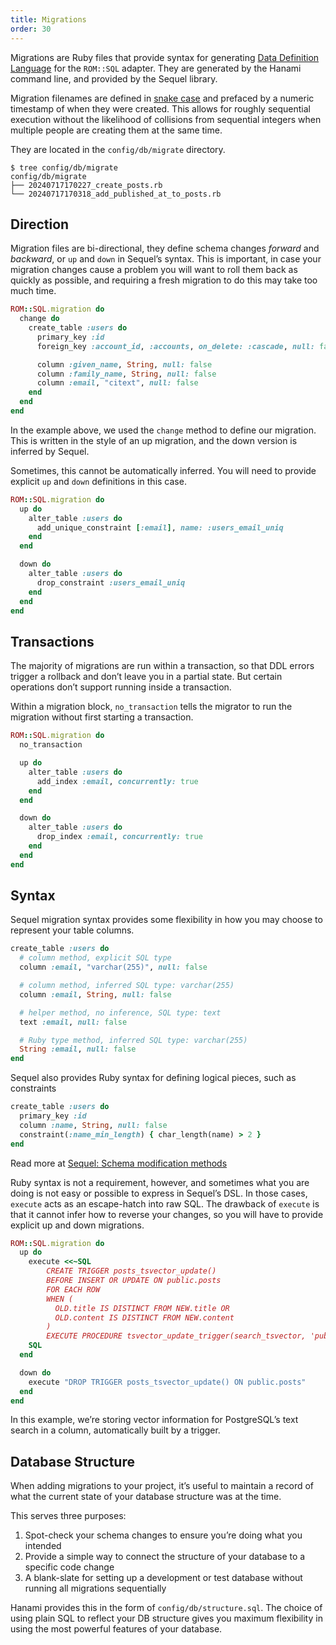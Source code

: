```yaml
---
title: Migrations
order: 30
---
```


Migrations are Ruby files that provide syntax for generating [Data Definition Language](https://en.wikipedia.org/wiki/Data_definition_language) for the `ROM::SQL` adapter. They are generated by the Hanami command line, and provided by the Sequel library.

Migration filenames are defined in [snake case](https://en.wikipedia.org/wiki/Snake_case) and prefaced by a numeric timestamp of when they were created. This allows for roughly sequential execution without the likelihood of collisions from sequential integers when multiple people are creating them at the same time.

They are located in the `config/db/migrate` directory.

```
$ tree config/db/migrate
config/db/migrate
├── 20240717170227_create_posts.rb
└── 20240717170318_add_published_at_to_posts.rb
```

## Direction

Migration files are bi-directional, they define schema changes *forward* and *backward*, or `up` and `down` in Sequel’s syntax. This is important, in case your migration changes cause a problem you will want to roll them back as quickly as possible, and requiring a fresh migration to do this may take too much time.

```ruby
ROM::SQL.migration do
  change do
    create_table :users do
      primary_key :id
      foreign_key :account_id, :accounts, on_delete: :cascade, null: false

      column :given_name, String, null: false
      column :family_name, String, null: false
      column :email, "citext", null: false
    end
  end
end
```

In the example above, we used the `change` method to define our migration. This is written in the style of an up migration, and the down version is inferred by Sequel.

Sometimes, this cannot be automatically inferred. You will need to provide explicit `up` and `down` definitions in this case.

```ruby
ROM::SQL.migration do
  up do
    alter_table :users do
      add_unique_constraint [:email], name: :users_email_uniq
    end
  end

  down do
    alter_table :users do
      drop_constraint :users_email_uniq
    end
  end
end
```

## Transactions

The majority of migrations are run within a transaction, so that DDL errors trigger a rollback and don’t leave you in a partial state. But certain operations don’t support running inside a transaction.

Within a migration block, `no_transaction` tells the migrator to run the migration without first starting a transaction.

```ruby
ROM::SQL.migration do
  no_transaction

  up do
    alter_table :users do
      add_index :email, concurrently: true
    end
  end

  down do 
    alter_table :users do
      drop_index :email, concurrently: true
    end
  end
end
```

## Syntax

Sequel migration syntax provides some flexibility in how you may choose to represent your table columns.

```ruby
create_table :users do
  # column method, explicit SQL type
  column :email, "varchar(255)", null: false

  # column method, inferred SQL type: varchar(255)
  column :email, String, null: false

  # helper method, no inference, SQL type: text
  text :email, null: false

  # Ruby type method, inferred SQL type: varchar(255)
  String :email, null: false
end
```

Sequel also provides Ruby syntax for defining logical pieces, such as constraints

```ruby
create_table :users do
  primary_key :id
  column :name, String, null: false
  constraint(:name_min_length) { char_length(name) > 2 }
end
```

Read more at [Sequel: Schema modification methods](http://sequel.jeremyevans.net/rdoc/files/doc/schema_modification_rdoc.html)

Ruby syntax is not a requirement, however, and sometimes what you are doing is not easy or possible to express in Sequel’s DSL. In those cases, `execute` acts as an escape-hatch into raw SQL. The drawback of `execute` is that it cannot infer how to reverse your changes, so you will have to provide explicit up and down migrations.

```ruby
ROM::SQL.migration do
  up do
    execute <<~SQL
        CREATE TRIGGER posts_tsvector_update()
        BEFORE INSERT OR UPDATE ON public.posts
        FOR EACH ROW
        WHEN (
          OLD.title IS DISTINCT FROM NEW.title OR
          OLD.content IS DISTINCT FROM NEW.content
        )
        EXECUTE PROCEDURE tsvector_update_trigger(search_tsvector, 'public.english', title, content)
    SQL
  end

  down do
    execute "DROP TRIGGER posts_tsvector_update() ON public.posts"
  end
end
```

In this example, we’re storing vector information for PostgreSQL’s text search in a column, automatically built by a trigger.

## Database Structure

When adding migrations to your project, it’s useful to maintain a record of what the current state of your database structure was at the time.

This serves three purposes:

1. Spot-check your schema changes to ensure you’re doing what you intended
2. Provide a simple way to connect the structure of your database to a specific code change
3. A blank-slate for setting up a development or test database without running all migrations sequentially

Hanami provides this in the form of `config/db/structure.sql`. The choice of using plain SQL to reflect your DB structure gives you maximum flexibility in using the most powerful features of your database.

